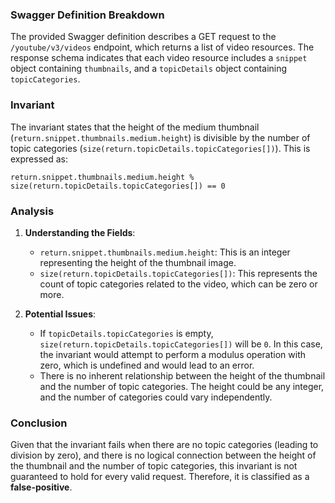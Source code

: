 ### Swagger Definition Breakdown
The provided Swagger definition describes a GET request to the `/youtube/v3/videos` endpoint, which returns a list of video resources. The response schema indicates that each video resource includes a `snippet` object containing `thumbnails`, and a `topicDetails` object containing `topicCategories`.

### Invariant
The invariant states that the height of the medium thumbnail (`return.snippet.thumbnails.medium.height`) is divisible by the number of topic categories (`size(return.topicDetails.topicCategories[])`). This is expressed as:

`return.snippet.thumbnails.medium.height % size(return.topicDetails.topicCategories[]) == 0`

### Analysis
1. **Understanding the Fields**:
   - `return.snippet.thumbnails.medium.height`: This is an integer representing the height of the thumbnail image.
   - `size(return.topicDetails.topicCategories[])`: This represents the count of topic categories related to the video, which can be zero or more.

2. **Potential Issues**:
   - If `topicDetails.topicCategories` is empty, `size(return.topicDetails.topicCategories[])` will be `0`. In this case, the invariant would attempt to perform a modulus operation with zero, which is undefined and would lead to an error.
   - There is no inherent relationship between the height of the thumbnail and the number of topic categories. The height could be any integer, and the number of categories could vary independently.

### Conclusion
Given that the invariant fails when there are no topic categories (leading to division by zero), and there is no logical connection between the height of the thumbnail and the number of topic categories, this invariant is not guaranteed to hold for every valid request. Therefore, it is classified as a **false-positive**.
